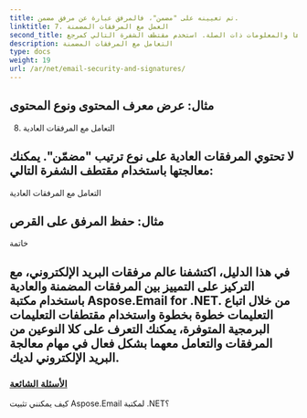 ```yaml
---
title: تم تعيينه على "مضمن"، فالمرفق عبارة عن مرفق مضمن.
linktitle: 7. العمل مع المرفقات المضمنة
second_title: عند التعامل مع المرفقات المضمنة، يمكنك الوصول إلى محتواها والمعلومات ذات الصلة. استخدم مقتطف الشفرة التالي كمرجع:
description: التعامل مع المرفقات المضمنة
type: docs
weight: 19
url: /ar/net/email-security-and-signatures/
---
```


##  مثال: عرض معرف المحتوى ونوع المحتوى

8. التعامل مع المرفقات العادية

## لا تحتوي المرفقات العادية على نوع ترتيب "مضمّن". يمكنك معالجتها باستخدام مقتطف الشفرة التالي:

 التعامل مع المرفقات العادية

##  مثال: حفظ المرفق على القرص

خاتمة


## في هذا الدليل، اكتشفنا عالم مرفقات البريد الإلكتروني، مع التركيز على التمييز بين المرفقات المضمنة والعادية باستخدام مكتبة Aspose.Email for .NET. من خلال اتباع التعليمات خطوة بخطوة واستخدام مقتطفات التعليمات البرمجية المتوفرة، يمكنك التعرف على كلا النوعين من المرفقات والتعامل معهما بشكل فعال في مهام معالجة البريد الإلكتروني لديك.

### [الأسئلة الشائعة](./signing-emails-with-dkim-using-csharp-code/)
كيف يمكنني تثبيت Aspose.Email لمكتبة .NET؟